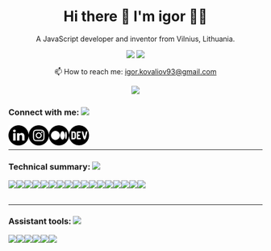 <h1 align='center'>
  Hi there 👋 I'm igor 👨‍💻
</h1>

<p align='center'>
  A JavaScript developer and inventor from Vilnius, Lithuania.
</p>

<p align='center'>
<img src="https://github-readme-stats.vercel.app/api?username=ikovaliov&show_icons=true&count_private=true&theme=radical" width="350">
<img src="https://github-readme-stats.vercel.app/api/top-langs/?username=ikovaliov&layout=compact&theme=radical" width="294"/>
</p>

<p align='center'>
  📫 How to reach me: <a href='mailto:igor.kovaliov93@gmail.com'>igor.kovaliov93@gmail.com</a>
</p>
<p align='center'>
  <a href="#"><img src="https://badges.pufler.dev/visits/ikovaliov/ikovaliov"></a>
</p>

### Connect with me: <img src="https://media.giphy.com/media/hs736Enlzeye8nVXie/giphy.gif" height="32">

[<img align="left" alt="ikovaliov | LinkedIn" height="40px" src="./assets/images/linkedin.png" />][linkedin]
[<img align="left" alt="ikovaliov | Instagram" height="40px" src="./assets/images/instagram.png" />][instagram]
[<img align="left" alt="ikovaliov | Medium" height="40px" src="./assets/images/medium.png" />][medium]
[<img align="left" alt="ikovaliov | Dev" height="40px" src="./assets/images/dev.png" />][dev]
<br /><br />

---

### Technical summary: <img src="https://media.giphy.com/media/xUA7aRK56aZWKVsHuw/giphy.gif" height="32">

<img align="left" src="https://img.shields.io/badge/HTML-239120?style=for-the-badge&logo=html5&logoColor=white" />
<img align="left" src="https://img.shields.io/badge/CSS3-1572B6?style=for-the-badge&logo=css3&logoColor=white" />
<img align="left" src="https://img.shields.io/badge/JavaScript-F7DF1E?style=for-the-badge&logo=javascript&logoColor=black" />
<img align="left" src="https://img.shields.io/badge/Node.js-43853D?style=for-the-badge&logo=node.js&logoColor=white" />
<img align="left" src="https://img.shields.io/badge/Vue.js-35495E?style=for-the-badge&logo=vue.js&logoColor=4FC08D" />
<img align="left" src="https://img.shields.io/badge/React-20232A?style=for-the-badge&logo=react&logoColor=61DAFB" />
<img align="left" src="https://img.shields.io/badge/Redux-593D88?style=for-the-badge&logo=redux&logoColor=white" />
<img align="left" src="https://img.shields.io/badge/Express.js-404D59?style=for-the-badge" />
<img align="left" src="https://img.shields.io/badge/PHP-777BB4?style=for-the-badge&logo=php&logoColor=white" />
<img align="left" src="https://img.shields.io/badge/Laravel-FF2D20?style=for-the-badge&logo=laravel&logoColor=white" />
<img align="left" src="https://img.shields.io/badge/Symfony-323330?style=for-the-badge" />
<img align="left" src="https://img.shields.io/badge/MongoDB-4EA94B?style=for-the-badge&logo=mongodb&logoColor=white" />
<img align="left" src="https://img.shields.io/badge/MySQL-00000F?style=for-the-badge&logo=mysql&logoColor=white" />
<img align="left" src="https://img.shields.io/badge/.NET-5C2D91?style=for-the-badge&logo=.net&logoColor=white"/>
<img align="left" src="https://img.shields.io/badge/C%23-239120?style=for-the-badge&logo=c-sharp&logoColor=white"/>
<img align="left" src="https://img.shields.io/badge/Responsive_Web_Development-00000F?style=for-the-badge&logoColor=white"/>
<img align="left" src="https://img.shields.io/badge/Agile_Methologies-00000F?style=for-the-badge&logoColor=white"/>
<br /><br />

---

### Assistant tools: <img src="https://media.giphy.com/media/TgyarrvUBCkHdAJfBn/giphy.gif"  height="32">

<img align="left" src="https://img.shields.io/badge/Sass-CC6699?style=for-the-badge&logo=sass&logoColor=white" />
<img align="left" src="https://img.shields.io/badge/Babel-00000F?style=for-the-badge&logoColor=white"/>
<img align="left" src="https://img.shields.io/badge/WebPack-00000F?style=for-the-badge&logoColor=white"/>
<img align="left" src="https://img.shields.io/badge/Jira-00000F?style=for-the-badge&logoColor=white"/>
<img align="left" src="https://img.shields.io/badge/Amazon_AWS-232F3E?style=for-the-badge&logo=amazon-aws&logoColor=white" />
<img align="left" src="https://img.shields.io/badge/Git-00000F?style=for-the-badge&logo=amazon-aws&logoColor=white" />


[linkedin]: https://www.linkedin.com/in/ikovaliov/
[medium]: https://medium.com/@ikovaliov/
[dev]: https://dev.to/ikovaliov
[gmail]: mailto:igor.kovaliov93@gmail.com
[instagram]: https://www.instagram.com/ikovaliov_/
